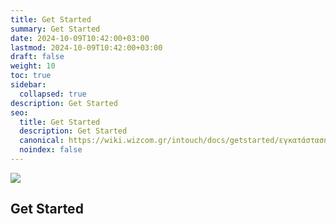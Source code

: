 ```yaml
---
title: Get Started
summary: Get Started
date: 2024-10-09T10:42:00+03:00
lastmod: 2024-10-09T10:42:00+03:00
draft: false
weight: 10
toc: true
sidebar:
  collapsed: true
description: Get Started
seo:
  title: Get Started
  description: Get Started
  canonical: https://wiki.wizcom.gr/intouch/docs/getstarted/εγκατάσταση-προαπαιτούμενου-λογισμικού/
  noindex: false
---
```


![](/images/intouch.png)

## Get Started
